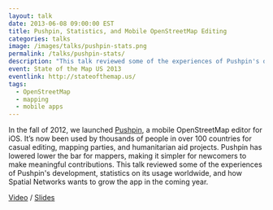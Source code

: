 ```yaml
---
layout: talk
date: 2013-06-08 09:00:00 EST
title: Pushpin, Statistics, and Mobile OpenStreetMap Editing
categories: talks
image: /images/talks/pushpin-stats.png
permalink: /talks/pushpin-stats/
description: "This talk reviewed some of the experiences of Pushpin's development, statistics on its usage worldwide, and how Spatial Networks wants to grow the app in the coming year."
event: State of the Map US 2013
eventlink: http://stateofthemap.us/
tags:
  - OpenStreetMap
  - mapping
  - mobile apps
---
```


In the fall of 2012, we launched [Pushpin](http://pushpinosm.org/), a mobile OpenStreetMap editor for iOS. It’s now been used by thousands of people in over 100 countries for casual editing, mapping parties, and humanitarian aid projects. Pushpin has lowered lower the bar for mappers, making it simpler for newcomers to make meaningful contributions. This talk reviewed some of the experiences of Pushpin's development, statistics on its usage worldwide, and how Spatial Networks wants to grow the app in the coming year.

[Video](https://vimeo.com/68087538) / [Slides](https://colemanm.github.io/pushpin-history-stats/#0 "Pushpin Stats")
